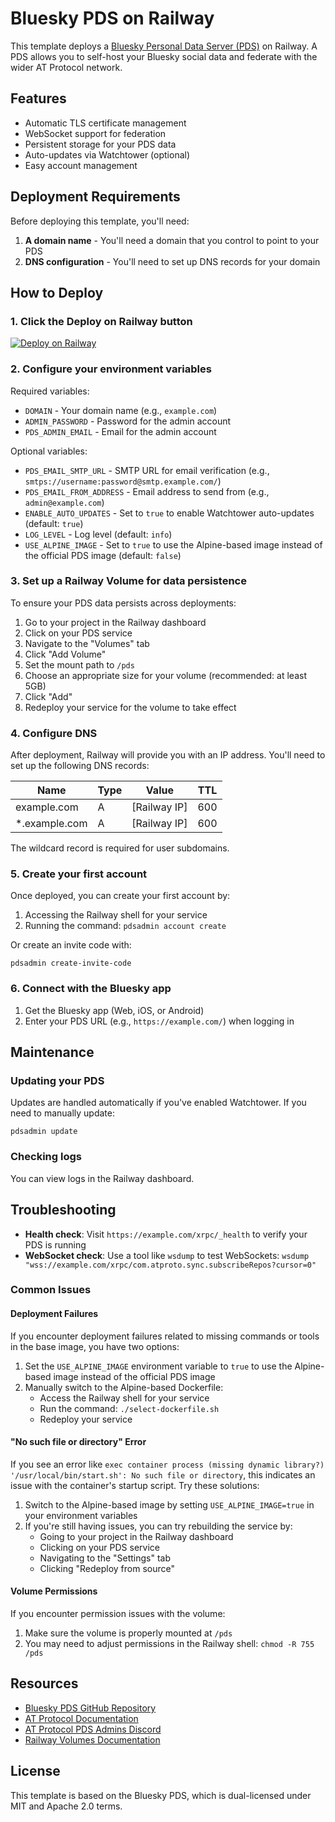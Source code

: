# Bluesky PDS on Railway

This template deploys a [Bluesky Personal Data Server (PDS)](https://github.com/bluesky-social/pds) on Railway. A PDS allows you to self-host your Bluesky social data and federate with the wider AT Protocol network.

## Features

- Automatic TLS certificate management
- WebSocket support for federation
- Persistent storage for your PDS data
- Auto-updates via Watchtower (optional)
- Easy account management

## Deployment Requirements

Before deploying this template, you'll need:

1. **A domain name** - You'll need a domain that you control to point to your PDS
2. **DNS configuration** - You'll need to set up DNS records for your domain

## How to Deploy

### 1. Click the Deploy on Railway button

[![Deploy on Railway](https://railway.app/button.svg)](https://railway.app/template/bluesky-pds)

### 2. Configure your environment variables

Required variables:
- `DOMAIN` - Your domain name (e.g., `example.com`)
- `ADMIN_PASSWORD` - Password for the admin account
- `PDS_ADMIN_EMAIL` - Email for the admin account

Optional variables:
- `PDS_EMAIL_SMTP_URL` - SMTP URL for email verification (e.g., `smtps://username:password@smtp.example.com/`)
- `PDS_EMAIL_FROM_ADDRESS` - Email address to send from (e.g., `admin@example.com`)
- `ENABLE_AUTO_UPDATES` - Set to `true` to enable Watchtower auto-updates (default: `true`)
- `LOG_LEVEL` - Log level (default: `info`)
- `USE_ALPINE_IMAGE` - Set to `true` to use the Alpine-based image instead of the official PDS image (default: `false`)

### 3. Set up a Railway Volume for data persistence

To ensure your PDS data persists across deployments:

1. Go to your project in the Railway dashboard
2. Click on your PDS service
3. Navigate to the "Volumes" tab
4. Click "Add Volume"
5. Set the mount path to `/pds`
6. Choose an appropriate size for your volume (recommended: at least 5GB)
7. Click "Add"
8. Redeploy your service for the volume to take effect

### 4. Configure DNS

After deployment, Railway will provide you with an IP address. You'll need to set up the following DNS records:

| Name | Type | Value | TTL |
|------|------|-------|-----|
| example.com | A | [Railway IP] | 600 |
| *.example.com | A | [Railway IP] | 600 |

The wildcard record is required for user subdomains.

### 5. Create your first account

Once deployed, you can create your first account by:

1. Accessing the Railway shell for your service
2. Running the command: `pdsadmin account create`

Or create an invite code with:
```
pdsadmin create-invite-code
```

### 6. Connect with the Bluesky app

1. Get the Bluesky app (Web, iOS, or Android)
2. Enter your PDS URL (e.g., `https://example.com/`) when logging in

## Maintenance

### Updating your PDS

Updates are handled automatically if you've enabled Watchtower. If you need to manually update:

```
pdsadmin update
```

### Checking logs

You can view logs in the Railway dashboard.

## Troubleshooting

- **Health check**: Visit `https://example.com/xrpc/_health` to verify your PDS is running
- **WebSocket check**: Use a tool like `wsdump` to test WebSockets: `wsdump "wss://example.com/xrpc/com.atproto.sync.subscribeRepos?cursor=0"`

### Common Issues

#### Deployment Failures

If you encounter deployment failures related to missing commands or tools in the base image, you have two options:

1. Set the `USE_ALPINE_IMAGE` environment variable to `true` to use the Alpine-based image instead of the official PDS image
2. Manually switch to the Alpine-based Dockerfile:
   - Access the Railway shell for your service
   - Run the command: `./select-dockerfile.sh`
   - Redeploy your service

#### "No such file or directory" Error

If you see an error like `exec container process (missing dynamic library?) '/usr/local/bin/start.sh': No such file or directory`, this indicates an issue with the container's startup script. Try these solutions:

1. Switch to the Alpine-based image by setting `USE_ALPINE_IMAGE=true` in your environment variables
2. If you're still having issues, you can try rebuilding the service by:
   - Going to your project in the Railway dashboard
   - Clicking on your PDS service
   - Navigating to the "Settings" tab
   - Clicking "Redeploy from source"

#### Volume Permissions

If you encounter permission issues with the volume:

1. Make sure the volume is properly mounted at `/pds`
2. You may need to adjust permissions in the Railway shell: `chmod -R 755 /pds`

## Resources

- [Bluesky PDS GitHub Repository](https://github.com/bluesky-social/pds)
- [AT Protocol Documentation](https://atproto.com/docs)
- [AT Protocol PDS Admins Discord](https://discord.gg/ATProtocolFoundation)
- [Railway Volumes Documentation](https://docs.railway.app/reference/volumes)

## License

This template is based on the Bluesky PDS, which is dual-licensed under MIT and Apache 2.0 terms. 